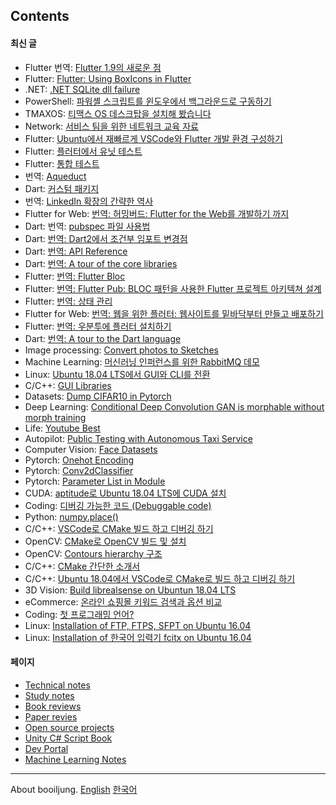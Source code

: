 ## Contents

#### 최신 글

- Flutter 번역: [Flutter 1.9의 새로운 점](./technical_notes/flutter/what_is_new_in_flutter_1_9.md)
- Flutter: [Flutter: Using BoxIcons in Flutter](./technical_notes/flutter/using_boxicons_in_flutter.md)
- .NET: [.NET SQLite dll failure](./technical_notes/dotnet/donet_sqlite_dll_failure.md)
- PowerShell: [파워셸 스크립트를 윈도우에서 백그라운드로 구동하기](./technical_notes/windows/poweshell_script_signing_tutorials.md)
- TMAXOS: [티맥스 OS 데스크탑을 설치해 봤습니다](technical_notes/linux/tmaxos/installation_of_tmaxos_desktop.md)
- Network: [서비스 팀을 위한 네트워크 교육 자료](technical_notes/networks/communication_basics.md)
- Flutter: [Ubuntu에서 재빠르게 VSCode와 Flutter 개발 환경 구성하기](technical_notes/flutter/ubuntu_flutter_vscode_quick.md)
- Flutter: [플러터에서 유닛 테스트](technical_notes/flutter/unit_test/flutter_unit_test.md)
- Flutter: [통합 테스트](technical_notes/flutter/unit_test/integrated_test.md)
- 번역: [Aqueduct](technical_notes/dart/aqueduct/index.md)
- Dart: [커스텀 패키지](./technical_notes/dart/custom_package.md)
- 번역: [LinkedIn 확장의 간략한 역사](./technical_notes/software_architecture/a_brief_history_of_scaling_linkedin.md)
- Flutter for Web: [번역: 허밍버드: Flutter for the Web를 개발하기 까지](technical_notes/flutter/hummingboard_building_flutter_for_the_web.md)
- Dart: 번역: [pubspec 파일 사용법](technical_notes/dart/pubspec_yaml.md)
- Dart: [번역: Dart2에서 조건부 임포트 변경점](technical_notes/dart/dart2_conditional_import_update.md)
- Dart: [번역: API Reference](technical_notes/dart/api_reference/index.md)
- Dart: [번역: A tour of the core libraries](technical_notes/dart/core_libraries_tour/index.md)
- Flutter: [번역: Flutter Bloc](technical_notes/flutter/bloc/index.md)
- Flutter: [번역: Flutter Pub: BLOC 패턴을 사용한 Flutter 프로젝트 아키텍쳐 설계](technical_notes/flutter/state_management/architecture_your_flutter_project_using_bloc_pattern.md)
- Flutter: [번역: 상태 관리](technical_notes/flutter/state_management/index.md)
- Flutter for Web: [번역: 웹을 위한 플러터: 웹사이트를 밑바닥부터 만들고 배포하기](technical_notes/flutter/flutter_for_web_create_and_deploy_a_website_from_scratch.md)
- Flutter: [번역: 우분투에 플러터 설치하기](technical_notes/flutter/installation_of_flutter_on_ubuntu.md)
- Dart: [번역: A tour to the Dart language](./technical_notes/dart/index.md)
- Image processing: [Convert photos to Sketches](./technical_notes/image_processing/convert_photos_to_sketches.md)
- Machine Learning: [머신러닝 인퍼런스를 위한 RabbitMQ 데모](technical_notes/machine_learning/rabbitmq_demo_for_machine_learning_inference.md)
- Linux: [Ubuntu 18.04 LTS에서 GUI와 CLI를 전환](technical_notes/linux/switch_gui_and_cli.md)
- C/C++: [GUI Libraries](./technical_notes/c_language/cpp_gui_libraries.md)
- Datasets: [Dump CIFAR10 in Pytorch](technical_notes/datasets/cifar10.md)
- Deep Learning: [Conditional Deep Convolution GAN is morphable without morph training](technical_notes/deep_learning/cdcgan_is_mophable_without_training.md)
- Life: [Youtube Best](./life/youtube_best.md)
- Autopilot: [Public Testing with Autonomous Taxi Service](technical_notes/autopilot/public_testing_with_autonomous_taxi_service.md)
- Computer Vision: [Face Datasets](technical_notes/computer_vision/face_datasets.md)
- Pytorch: [Onehot Encoding](technical_notes/pytorch/onehot_encoding.md)
- Pytorch: [Conv2dClassifier](technical_notes/pytorch/conv2d_classifier.md)
- Pytorch: [Parameter List in Module](technical_notes/pytorch/parameter_list_in_module.md)
- CUDA: [aptitude로 Ubuntu 18.04 LTS에 CUDA 설치](./technical_notes/cuda/aptitude_cuda.md)
- Coding: [디버깅 가능한 코드 (Debuggable code)](./technical_notes/coding/debuggable_code.md)
- Python: [numpy.place()](technical_notes/python/python_krorea_numpy_place.md)
- C/C++: [VSCode로 CMake 빌드 하고 디버깅 하기](technical_notes/c_language/build_cmake_in_vscode_on_linux.md)
- OpenCV: [CMake로 OpenCV 빌드 및 설치](technical_notes/computer_vision/build_opencv_with_cmake.md)
- OpenCV: [Contours hierarchy 구조](technical_notes/computer_vision/contours_hierarchy.md)
- C/C++: [CMake 간단한 소개서](technical_notes/c_language/simple_cmake_introduction.md)
- C/C++: [Ubuntu 18.04에서 VSCode로 CMake로 빌드 하고 디버깅 하기](technical_notes/c_language/build_cmake_in_vscode_on_linux.md)
- 3D Vision: [Build librealsense on Ubuntun 18.04 LTS](technical_notes/3d_vision/build_librealsense_on_ubuntu_1604.md)
- eCommerce: [온라인 쇼핑몰 키워드 검색과 옵션 비교](technical_notes/product_managements/ecommerce_search.md)
- Coding: [첫 프로그래밍 언어?](./technical_notes/learning_programming_languages/which_programming_language_do_you_want_to_learn.md)
- Linux: [Installation of FTP, FTPS, SFPT on Ubuntu 16.04](./technical_notes/linux/ubuntu_ftp.md)
- Linux: [Installation of 한국어 입력기 fcitx on Ubuntu 16.04](./technical_notes/linux/ubuntu_korean_fcitx_installation.md)

#### 페이지

- [Technical notes](./technical_notes/index.md)
- [Study notes](study_notes/index.md)
- [Book reviews](book_reviews/index.md)
- [Paper revies](./reviews/index.md)
- [Open source projects](./opensource_projects/index.md)
- [Unity C# Script Book](technical_notes/unity_csharp_script_book/index.md)
- [Dev Portal](dev_portal/index.md)
- [Machine Learning Notes](./machine_learning_notes/index.md)

---

About booiljung. [English](about_booiljung_en.md) [한국어](about_booiljung_ko.md)
